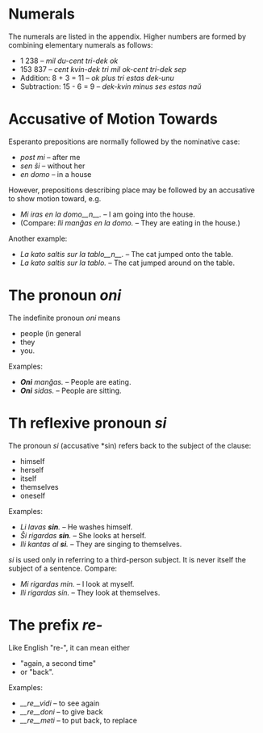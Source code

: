 # Numerals

The numerals are listed in the appendix. Higher numbers are formed by combining elementary numerals as follows:

- 1 238                     – *mil du-cent tri-dek ok*
- 153 837                   – *cent kvin-dek tri mil ok-cent tri-dek sep*
- Addition:      8 + 3 = 11 – *ok plus tri estas dek-unu*
- Subtraction:   15 - 6 = 9 – *dek-kvin minus ses estas naŭ*

# Accusative of Motion Towards

Esperanto prepositions are normally followed by the nominative case:

- *post mi* – after me
- *sen ŝi* – without her
- *en domo* – in a house

However, prepositions describing place may be followed by an accusative to show motion toward, e.g.

- *Mi iras en la domo__n__.* – I am going into the house.
- (Compare: *Ili manĝas en la domo.* – They are eating in the house.)

Another example:

- *La kato saltis sur la tablo__n__.* – The cat jumped onto the table.
- *La kato saltis sur la tablo.* – The cat jumped around on the table.

# The pronoun *oni*

The indefinite pronoun *oni* means

- people (in general
- they
- you.

Examples:

- *__Oni__ manĝas.* – People are eating.
- *__Oni__ sidas.* – People are sitting.
 

# Th reflexive pronoun *si*

The pronoun *si* (accusative *sin) refers back to the subject of the clause:

- himself
- herself
- itself
- themselves
- oneself

Examples:

- *Li lavas __sin__.* – He washes himself.
- *Ŝi rigardas __sin__.* – She looks at herself.
- *Ili kantas al __si__.* – They are singing to themselves.
 
*si* is used only in referring to a third-person subject. It is never itself the subject of a sentence. Compare:

- *Mi rigardas min.* – I look at myself.
- *Ili rigardas sin.* – They look at themselves.

# The prefix *re-*

Like English "re-", it can mean either

- "again, a second time"
- or "back".

Examples:

- *__re__vidi* – to see again
- *__re__doni* – to give back 
- *__re__meti* – to put back, to replace

 
